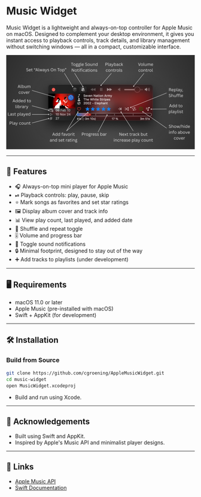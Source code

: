# Music Widget

Music Widget is a lightweight and always-on-top controller for Apple Music on macOS. Designed to complement your desktop environment, it gives you instant access to playback controls, track details, and library management without switching windows — all in a compact, customizable interface.

![Screenshot](screenshot_small.png)

---

## 🎵 Features

- 🎧 Always-on-top mini player for Apple Music
- ⏯ Playback controls: play, pause, skip
- ⭐ Mark songs as favorites and set star ratings
- 🖼 Display album cover and track info
- 📊 View play count, last played, and added date
- 🔁 Shuffle and repeat toggle
- 🎚 Volume and progress bar
- 📌 Toggle sound notifications
- 🔒 Minimal footprint, designed to stay out of the way
- ➕ Add tracks to playlists (under development)

---

## 🖥 Requirements

- macOS 11.0 or later
- Apple Music (pre-installed with macOS)
- Swift + AppKit (for development)

---

## 🛠 Installation

### Build from Source

```bash
git clone https://github.com/cgroening/AppleMusicWidget.git
cd music-widget
open MusicWidget.xcodeproj
```

- Build and run using Xcode.

---

## 🙌 Acknowledgements

- Built using Swift and AppKit.
- Inspired by Apple's Music API and minimalist player designs.

---

## 🔗 Links

- [Apple Music API](https://developer.apple.com/documentation/applemusicapi)
- [Swift Documentation](https://swift.org/documentation/)
